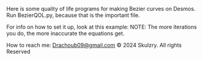 Here is some quality of life programs for making Bezier curves on Desmos. 
Run BezierQOL.py, because that is the important file. 

For info on how to set it up, look at this example:
NOTE: The more iterations you do, the more inaccurate the equations get.

How to reach me: Drachoub09@gmail.com 
© 2024 Skulzry. All rights Reserved
